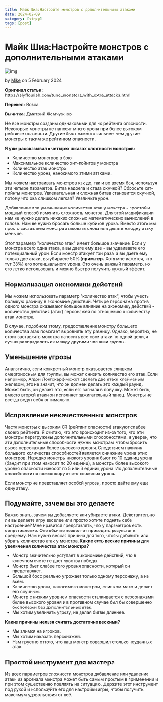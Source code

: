 ```yaml
---
title: Майк Шиа:Настройте монстров с дополнительными атаками
date: 2024-02-09
category: [ttrpg]
tags: [post]
---
```


# Майк Шиа:Настройте монстров с дополнительными атаками

![img](https://i.pinimg.com/564x/43/9f/0d/439f0d959e0a5befbbb9f37c0f7886f7.jpg)

by [Mike](https://slyflourish.com/about_mike_shea.html) on 5 February 2024

**Оригинал статьи:** https://slyflourish.com/tune_monsters_with_extra_attacks.html

**Перевел:** Вовка

**Вычитка:** Дмитрий Жемчужнов

Не все монстры созданы одинаковыми для их рейтинга опасности. Некоторые монстры не наносят много урона при более высоком рейтинге опасности. Другие бьют намного сильнее, чем другие монстры с таким же рейтингом опасности.

**Я уже рассказывал о четырех шкалах сложности монстров:**

- Количество монстров в бою
- Максимальное количество хит-пойнтов у монстра
- Количество атак монстра
- Количество урона, наносимого этими атаками.

Мы можем настраивать монстров как до, так и во время боя, используя эти четыре параметра. Битва надоела и стала скучной? Сбросьте хит-пойнты монстров. Увлекательная и сложная битва становится скучной, потому что она слишком легкая? Увеличьте урон.

Добавление или уменьшение количества атак у монстра - простой и мощный способ изменить сложность монстра. Для этой модификации нам не нужно делать никаких сложных математических вычислений в голове. Нам не нужно бросать больше кубиков урона. Вместо этого мы просто заставляем монстра атаковать снова или делать на одну атаку меньше.

Этот параметр "количество атак" имеет большое значение. Если у монстра всего одна атака, а вы даете ему две - вы удваиваете его потенциальный урон. Если монстр атакует три раза, а вы даете ему только две атаки, вы убираете 50% (**прим.пер.** Хотя мне кажется, что тут 33%) его потенциального урона. Это очень важный параметр, но его легко использовать и можно быстро получить нужный эффект.

## Нормализация экономики действий

Мы можем использовать параметр "количество атак", чтобы учесть большую разницу в экономике действий. Четыре персонажа против одного монстра оказывают большое влияние на экономику действий - количество действий (атак) персонажей по отношению к количеству атак монстра.

В случае, подобном этому, предоставление монстру большего количества атак помогает выровнять эту разницу. Однако, вероятно, не стоит заставлять монстра наносить все свои атаки по одной цели, а лучше распределить их между другими членами группы.

## Уменьшение угрозы

Аналогично, если конкретный монстр оказывается слишком смертоносным для группы, вы может снизить количество его атак. Если например, Агдон Лонгскарф может сделать две атаки клейменым железом, это не значит, что он должен делать это каждый раунд. Может быть, он делает это, если его загнали в ловушку. Может быть, вместо второй атаки он исполняет зажигательный танец. Монстры не всегда ведут себя оптимально.

## Исправление некачественных монстров

Часто монстры с высоким CR (рейтинг опасности)  атакуют слабее своего рейтинга. Я считаю, что это происходит из-за того, что эти монстры перегружены дополнительными способностями. Я уверен, что эти дополнительные способности нужны монстрам, чтобы бросить вызов персонажам более высокого уровня. Следствием наличия большого количества способностей является снижение урона этих монстров. Нередко монстры низкого уровня бьют по 10 единиц урона (бандит при этом наносит по 20 единиц), а монстры более высокого уровня опасности наносят по 5 или 6 единиц урона. Их дополнительные способности не компенсируют это снижение урона.

Если монстр не представляет особой угрозы, просто дайте ему еще одну атаку.

## Подумайте, зачем вы это делаете

Важно знать, зачем вы добавляете или убираете атаки. Действительно ли вы делаете игру веселее или просто хотите поднять себе настроение? Мне нравится представлять, что у параметров есть сопротивление. Оно обычно позволяет приводить результат к среднему.  Нам нужна веская причина для того, чтобы добавить или убрать количество атак у монстра. **Какие есть веские причины для увеличения количества атак монстра?**

- Монстр значительно уступает в экономике действий, что в конечном счете не дает чувства победы.
- Монстр бьет слабее того уровня опасности, который он представляет.
- Большой босс реально угрожает только одному персонажу, а не всем.
- Количество урона, наносимого монстром, слишком мало и делает его скучным.
- Монстр с низким уровнем опасности сталкивается с персонажами более высокого уровня и в противном случае был бы совершенно бесполезен без дополнительных атак.
- Мы хотим увеличить угрозу, не делая битвы длиннее.

**Какие причины нельзя считать достаточно вескими?**

- Мы злимся на игроков.
- Мы хотим наказать персонажей.
- Нам грустно оттого, что наш монстр совершил столько неудачных атак.

## Простой инструмент для мастера

Из всех параметров сложности монстров добавление или удаление атаки из арсенала монстра может быть самым простым в применении и при этом существенно повлиять на ситуацию. Держите этот инструмент под рукой и используйте его для настройки игры, чтобы получить максимум удовольствия от неё.